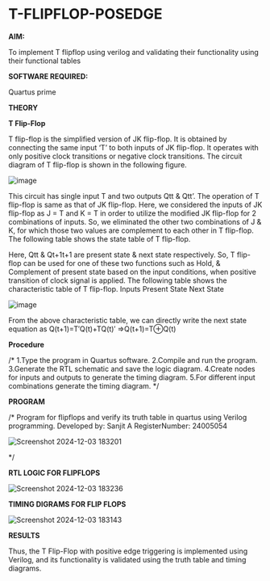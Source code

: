# T-FLIPFLOP-POSEDGE

**AIM:**

To implement  T flipflop using verilog and validating their functionality using their functional tables

**SOFTWARE REQUIRED:**

Quartus prime

**THEORY**

**T Flip-Flop**

T flip-flop is the simplified version of JK flip-flop. It is obtained by connecting the same input ‘T’ to both inputs of JK flip-flop. It operates with only positive clock transitions or negative clock transitions. The circuit diagram of T flip-flop is shown in the following figure.

![image](https://github.com/naavaneetha/T-FLIPFLOP-POSEDGE/assets/154305477/458a68fe-2d08-4a9d-ac4f-7ae0480ce0bd)

 
This circuit has single input T and two outputs Qtt & Qtt’. The operation of T flip-flop is same as that of JK flip-flop. Here, we considered the inputs of JK flip-flop as J = T and K = T in order to utilize the modified JK flip-flop for 2 combinations of inputs. So, we eliminated the other two combinations of J & K, for which those two values are complement to each other in T flip-flop. The following table shows the state table of T flip-flop.

Here, Qtt & Qt+1t+1 are present state & next state respectively. So, T flip-flop can be used for one of these two functions such as Hold, & Complement of present state based on the input conditions, when positive transition of clock signal is applied. The following table shows the characteristic table of T flip-flop. Inputs Present State Next State

![image](https://github.com/naavaneetha/T-FLIPFLOP-POSEDGE/assets/154305477/cdd7fb32-539f-4b66-bb8d-f305a153c886)

 
From the above characteristic table, we can directly write the next state equation as Q(t+1)=T′Q(t)+TQ(t)′ ⇒Q(t+1)=T⊕Q(t)

**Procedure**

/*
1.Type the program in Quartus software.
2.Compile and run the program.
3.Generate the RTL schematic and save the logic diagram.
4.Create nodes for inputs and outputs to generate the timing diagram.
5.For different input combinations generate the timing diagram.
 */

**PROGRAM**

/* Program for flipflops and verify its truth table in quartus using Verilog programming. Developed by: Sanjit A RegisterNumber: 24005054

![Screenshot 2024-12-03 183201](https://github.com/user-attachments/assets/0a19600c-439e-4373-b0c9-3c684d1710fe)

*/

**RTL LOGIC FOR FLIPFLOPS**

![Screenshot 2024-12-03 183236](https://github.com/user-attachments/assets/f129b661-1c28-4ce8-9e21-e26a391588a7)


**TIMING DIGRAMS FOR FLIP FLOPS**

![Screenshot 2024-12-03 183143](https://github.com/user-attachments/assets/2d2bacb5-bf69-4fa1-95d5-7d12ed1944ef)


**RESULTS**

Thus, the T Flip-Flop with positive edge triggering is implemented using Verilog, and its functionality is validated using the truth table and timing diagrams.
